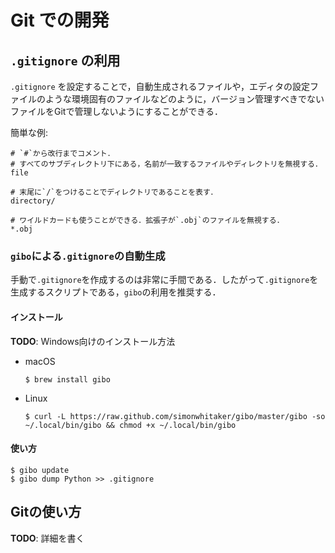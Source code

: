 # Git での開発

## `.gitignore` の利用
`.gitignore` を設定することで，自動生成されるファイルや，エディタの設定ファイルのような環境固有のファイルなどのように，バージョン管理すべきでないファイルをGitで管理しないようにすることができる．

簡単な例:

```
# `#`から改行までコメント．
# すべてのサブディレクトリ下にある，名前が一致するファイルやディレクトリを無視する．
file

# 末尾に`/`をつけることでディレクトリであることを表す．
directory/

# ワイルドカードも使うことができる．拡張子が`.obj`のファイルを無視する．
*.obj
```

### `gibo`による`.gitignore`の自動生成
手動で`.gitignore`を作成するのは非常に手間である．したがって`.gitignore`を生成するスクリプトである，`gibo`の利用を推奨する．

#### インストール
**TODO**: Windows向けのインストール方法

- macOS

  ```shell
  $ brew install gibo
  ```

- Linux

  ```shell
  $ curl -L https://raw.github.com/simonwhitaker/gibo/master/gibo -so ~/.local/bin/gibo && chmod +x ~/.local/bin/gibo
  ```

#### 使い方
```shell
$ gibo update
$ gibo dump Python >> .gitignore
```

## Gitの使い方
**TODO**: 詳細を書く
